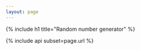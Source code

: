 ```yaml
---
layout: page
---
```


{% include h1 title="Random number generator" %}

{% include api subset=page.url %}
